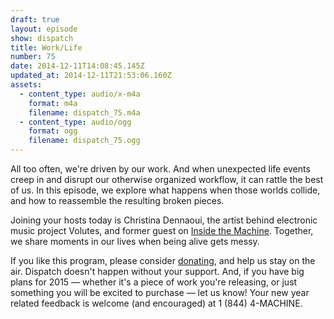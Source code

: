 ```yaml
---
draft: true
layout: episode
show: dispatch
title: Work/Life
number: 75
date: 2014-12-11T14:08:45.145Z
updated_at: 2014-12-11T21:53:06.160Z
assets:
  - content_type: audio/x-m4a
    format: m4a
    filename: dispatch_75.m4a
  - content_type: audio/ogg
    format: ogg
    filename: dispatch_75.ogg
---
```

All too often, we're driven by our work. And when unexpected life events creep in and disrupt our otherwise organized workflow, it can rattle the best of us. In this episode, we explore what happens when those worlds collide, and how to reassemble the resulting broken pieces.

Joining your hosts today is Christina Dennaoui, the artist behind electronic music project Volutes, and former guest on [Inside the Machine](http://machine.fm/inside/40). Together, we share moments in our lives when being alive gets messy.

If you like this program, please consider [donating](http://machine.fm/donate), and help us stay on the air. Dispatch doesn't happen without your support. And, if you have big plans for 2015 &mdash; whether it's a piece of work you're releasing, or just something you will be excited to purchase &mdash; let us know! Your new year related feedback is welcome (and encouraged) at 1 (844) 4-MACHINE.